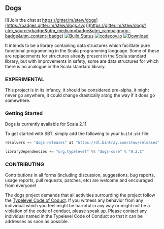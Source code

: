 ## Dogs

[![Join the chat at https://gitter.im/stew/dogs](https://badges.gitter.im/stew/dogs.svg)](https://gitter.im/stew/dogs?utm_source=badge&utm_medium=badge&utm_campaign=pr-badge&utm_content=badge)
[![Build Status](https://api.travis-ci.org/stew/dogs.png)](https://travis-ci.org/stew/dogs)
[![codecov.io](http://codecov.io/github/stew/dogs/coverage.svg?branch=master)](http://codecov.io/github/stew/dogs?branch=master)
[ ![Download](https://api.bintray.com/packages/stew/releases/dogs-core/images/download.svg) ](https://bintray.com/stew/releases/dogs-core/_latestVersion)

It intends to be a library containing data structures which facilitate
pure functional programming in the Scala programming language. Some of
these are replacements for structures already present in the Scala
standard library, but with improvements in safety, some are data
structures for which there is no analogue in the Scala standard
library.

### EXPERIMENTAL

This project is in its infancy, it should be considered pre-alpha, it
might never go anywhere, it could change drastically along the way if
it does go somewhere.

### Getting Started

Dogs is currently available for Scala 2.11.

To get started with SBT, simply add the following to your `build.sbt`
file:

```scala
resolvers += "dogs-releases" at "https://dl.bintray.com/stew/releases"

libraryDependencies += "org.typelevel" %% "dogs-core" % "0.2.1"
```

### CONTRIBUTING

Contributions in all forms (including discussion, suggestions, bug reports, usage reports, pull requests, patches, etc) are welcome and encouraged from everyone!

The dogs project demands that all activities surrourding the project follow the [Typelevel Code of Coduct](http://typelevel.org/conduct.html). If you witness any behavior from any individual which you feel might be harmful in any way or might not be a violation of the code of conduct, please speak up. Please contact any individual named in the Typelevel Code of Conduct so that it can be addresses as soon as possible. 
